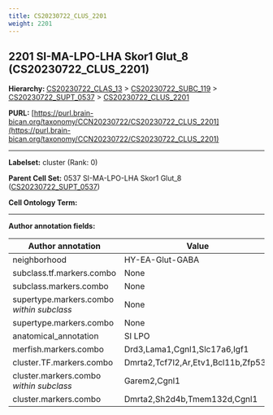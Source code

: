 ```yaml
---
title: CS20230722_CLUS_2201
weight: 2201
---
```

## 2201 SI-MA-LPO-LHA Skor1 Glut_8 (CS20230722_CLUS_2201)
<b>Hierarchy: </b>
[CS20230722_CLAS_13](../CS20230722_CLAS_13) >
[CS20230722_SUBC_119](../CS20230722_SUBC_119) >
[CS20230722_SUPT_0537](../CS20230722_SUPT_0537) >
[CS20230722_CLUS_2201](../CS20230722_CLUS_2201)

**PURL:** [https://purl.brain-bican.org/taxonomy/CCN20230722/CS20230722_CLUS_2201](https://purl.brain-bican.org/taxonomy/CCN20230722/CS20230722_CLUS_2201)

---


**Labelset:** cluster (Rank: 0)

**Parent Cell Set:** 0537 SI-MA-LPO-LHA Skor1 Glut_8 ([CS20230722_SUPT_0537](../CS20230722_SUPT_0537))



**Cell Ontology Term:** 

[MARKER GENES.]: #


---

[TRANSFERRED ANNOTATIONS.]: #


[AUTHOR ANNOTATION FIELDS.]: #


**Author annotation fields:**

| Author annotation | Value |
|-------------------|-------|
|neighborhood|HY-EA-Glut-GABA|
|subclass.tf.markers.combo|None|
|subclass.markers.combo|None|
|supertype.markers.combo _within subclass_|None|
|supertype.markers.combo|None|
|anatomical_annotation|SI LPO|
|merfish.markers.combo|Drd3,Lama1,Cgnl1,Slc17a6,Igf1|
|cluster.TF.markers.combo|Dmrta2,Tcf7l2,Ar,Etv1,Bcl11b,Zfp536|
|cluster.markers.combo _within subclass_|Garem2,Cgnl1|
|cluster.markers.combo|Dmrta2,Sh2d4b,Tmem132d,Cgnl1|
